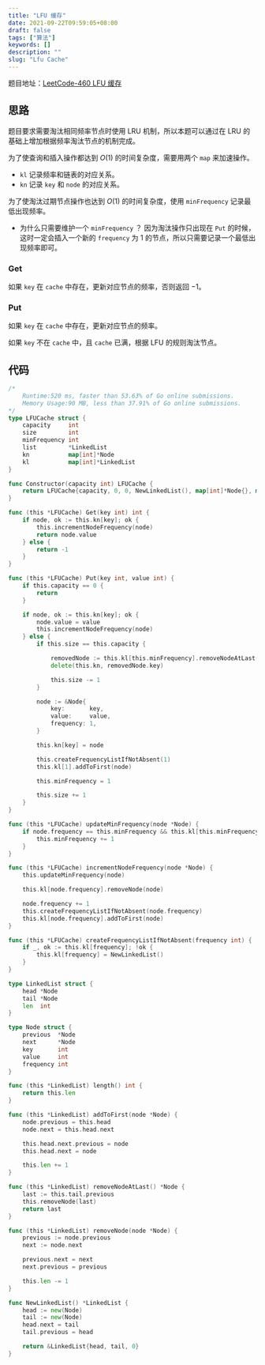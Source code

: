 ```yaml
---
title: "LFU 缓存"
date: 2021-09-22T09:59:05+08:00
draft: false
tags: ["算法"]
keywords: []
description: ""
slug: "Lfu Cache"
---
```


题目地址：[LeetCode-460 LFU 缓存](https://leetcode-cn.com/problems/lfu-cache/)

## 思路

题目要求需要淘汰相同频率节点时使用 LRU 机制，所以本题可以通过在 LRU 的基础上增加根据频率淘汰节点的机制完成。

为了使查询和插入操作都达到 $O(1)$ 的时间复杂度，需要用两个 `map` 来加速操作。

- `kl` 记录频率和链表的对应关系。
- `kn` 记录 `key` 和 `node` 的对应关系。

为了使淘汰过期节点操作也达到 $O(1)$ 的时间复杂度，使用 `minFrequency` 记录最低出现频率。

- 为什么只需要维护一个 `minFrequency` ？
  因为淘汰操作只出现在 `Put` 的时候，这时一定会插入一个新的 `frequency` 为 1 的节点，所以只需要记录一个最低出现频率即可。

 ### Get

如果 `key` 在 `cache` 中存在，更新对应节点的频率，否则返回 $-1$。

### Put

如果 `key` 在 `cache` 中存在，更新对应节点的频率。

如果 `key` 不在 `cache` 中，且 `cache` 已满，根据 LFU 的规则淘汰节点。

## 代码

```go
/*
	Runtime:520 ms, faster than 53.63% of Go online submissions.
	Memory Usage:90 MB, less than 37.91% of Go online submissions.
*/
type LFUCache struct {
	capacity     int
	size         int
	minFrequency int
	list         *LinkedList
	kn           map[int]*Node
	kl           map[int]*LinkedList
}

func Constructor(capacity int) LFUCache {
	return LFUCache{capacity, 0, 0, NewLinkedList(), map[int]*Node{}, map[int]*LinkedList{}}
}

func (this *LFUCache) Get(key int) int {
	if node, ok := this.kn[key]; ok {
		this.incrementNodeFrequency(node)
		return node.value
	} else {
		return -1
	}
}

func (this *LFUCache) Put(key int, value int) {
	if this.capacity == 0 {
		return
	}

	if node, ok := this.kn[key]; ok {
		node.value = value
		this.incrementNodeFrequency(node)
	} else {
		if this.size == this.capacity {

			removedNode := this.kl[this.minFrequency].removeNodeAtLast()
			delete(this.kn, removedNode.key)

			this.size -= 1
		}

		node := &Node{
			key:       key,
			value:     value,
			frequency: 1,
		}

		this.kn[key] = node

		this.createFrequencyListIfNotAbsent(1)
		this.kl[1].addToFirst(node)

		this.minFrequency = 1

		this.size += 1
	}
}

func (this *LFUCache) updateMinFrequency(node *Node) {
	if node.frequency == this.minFrequency && this.kl[this.minFrequency].length() == 1 {
		this.minFrequency += 1
	}
}

func (this *LFUCache) incrementNodeFrequency(node *Node) {
	this.updateMinFrequency(node)

	this.kl[node.frequency].removeNode(node)

	node.frequency += 1
	this.createFrequencyListIfNotAbsent(node.frequency)
	this.kl[node.frequency].addToFirst(node)
}

func (this *LFUCache) createFrequencyListIfNotAbsent(frequency int) {
	if _, ok := this.kl[frequency]; !ok {
		this.kl[frequency] = NewLinkedList()
	}
}

type LinkedList struct {
	head *Node
	tail *Node
	len  int
}

type Node struct {
	previous  *Node
	next      *Node
	key       int
	value     int
	frequency int
}

func (this *LinkedList) length() int {
	return this.len
}

func (this *LinkedList) addToFirst(node *Node) {
	node.previous = this.head
	node.next = this.head.next

	this.head.next.previous = node
	this.head.next = node

	this.len += 1
}

func (this *LinkedList) removeNodeAtLast() *Node {
	last := this.tail.previous
	this.removeNode(last)
	return last
}

func (this *LinkedList) removeNode(node *Node) {
	previous := node.previous
	next := node.next

	previous.next = next
	next.previous = previous

	this.len -= 1
}

func NewLinkedList() *LinkedList {
	head := new(Node)
	tail := new(Node)
	head.next = tail
	tail.previous = head

	return &LinkedList{head, tail, 0}
}

```

